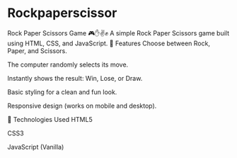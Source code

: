 # Rockpaperscissor
Rock Paper Scissors Game 🎮✋✌️✊
A simple Rock Paper Scissors game built using HTML, CSS, and JavaScript.
📂 Features
Choose between Rock, Paper, and Scissors.

The computer randomly selects its move.

Instantly shows the result: Win, Lose, or Draw.

Basic styling for a clean and fun look.

Responsive design (works on mobile and desktop).

🚀 Technologies Used
HTML5

CSS3

JavaScript (Vanilla)
